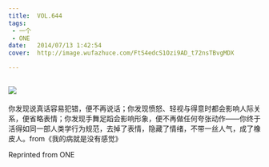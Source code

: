 ```yaml
---
title:	VOL.644
tags:
 - 一个
 - ONE
date:	2014/07/13 1:42:54
cover:	http://image.wufazhuce.com/FtS4edcS1Ozi9AD_t72nsTBvgMDX

---
```

![](http://image.wufazhuce.com/FtS4edcS1Ozi9AD_t72nsTBvgMDX)
---

你发现说真话容易犯错，便不再说话；你发现愤怒、轻视与得意时都会影响人际关系，便省略表情；你发现手舞足蹈会影响形象，便不再做任何夸张动作——你终于活得如同一部人类学行为规范，去掉了表情，隐藏了情绪，不带一丝人气，成了橡皮人。from《我的病就是没有感觉》
 
Reprinted from ONE
